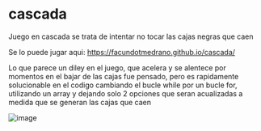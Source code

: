# cascada
Juego en cascada
se trata de intentar no tocar las cajas negras que caen

Se lo puede jugar aqui: https://facundotmedrano.github.io/cascada/

Lo que parece un diley en el juego, que acelera y se alentece por momentos en el bajar de las cajas fue pensado, pero es rapidamente solucionable
en el codigo cambiando el bucle while por un bucle for, utilizando un array y dejando solo 2 opciones que seran acualizadas a medida que se generan las
cajas que caen

![image](https://user-images.githubusercontent.com/89073930/163658871-4a282c7b-d46a-4ca0-854a-d9241acce30f.png)

